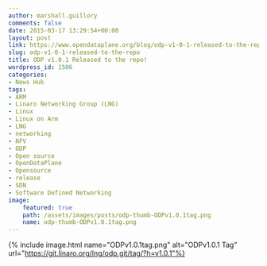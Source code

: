```yaml
---
author: marshall.guillory
comments: false
date: 2015-03-17 13:29:54+00:00
layout: post
link: https://www.opendataplane.org/blog/odp-v1-0-1-released-to-the-repo/
slug: odp-v1-0-1-released-to-the-repo
title: ODP v1.0.1 Released to the repo!
wordpress_id: 1506
categories:
- News Hub
tags:
- ARM
- Linaro Networking Group (LNG)
- Linux
- Linux on Arm
- LNG
- networking
- NFV
- ODP
- Open source
- OpenDataPlane
- Opensource
- release
- SDN
- Software Defined Networking
image:
    featured: true
    path: /assets/images/posts/odp-thumb-ODPv1.0.1tag.png
    name: odp-thumb-ODPv1.0.1tag.png
---
```

{% include image.html name="ODPv1.0.1tag.png" alt="ODPv1.0.1 Tag" url="https://git.linaro.org/lng/odp.git/tag/?h=v1.0.1"%}
